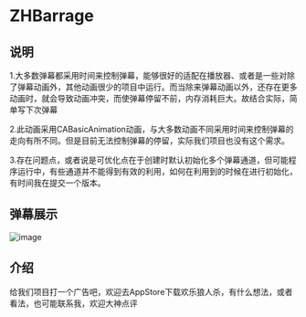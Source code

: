 # ZHBarrage
## 说明
1.大多数弹幕都采用时间来控制弹幕，能够很好的适配在播放器、或者是一些对除了弹幕动画外，其他动画很少的项目中运行。而当除来弹幕动画以外，还存在更多动画时，就会导致动画冲突，而使弹幕停留不前，内存消耗巨大。故结合实际，简单写下次弹幕

2.此动画采用CABasicAnimation动画，与大多数动画不同采用时间来控制弹幕的走向有所不同。但是目前无法控制弹幕的停留，实际我们项目也没有这个需求。

3.存在问题点，或者说是可优化点在于创建时默认初始化多个弹幕通道，但可能程序运行中，有些通道并不能得到有效的利用，如何在利用到的时候在进行初始化，有时间我在提交一个版本。

## 弹幕展示

![image](https://github.com/Zhangyunjiang123/ZHBarrage/blob/master/ezgif.com-video-to-gif.gif)

## 介绍
给我们项目打一个广告吧，欢迎去AppStore下载欢乐狼人杀，有什么想法，或者看法，也可能联系我，欢迎大神点评
